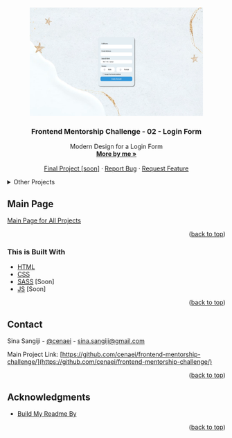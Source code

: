 <div id="top"></div>

<!-- PROJECT LOGO -->
<br />
<div align="center">
  <a href="https://github.com/cenaei/frontend-mentorship-challenge-02/">
    <img src="img/index.png" alt="Logo" width="400" height="250">
  </a>

<h3 align="center">Frontend Mentorship Challenge - 02 - Login Form</h3>

  <p align="center">
    Modern Design for a Login Form
    <br />
    <a href="https://github.com/cenaei"><strong>More by me »</strong></a>
    <br />
    <br />
    <a href="https://github.com/cenaei">Final Project [soon]</a>
    ·
    <a href="https://github.com/cenaei/frontend-mentorship-challenge-02/issues">Report Bug</a>
    ·
    <a href="https://github.com/cenaei/frontend-mentorship-challenge-02/issues">Request Feature</a>
  </p>
</div>



<!-- TABLE OF CONTENTS -->
<details>
  <summary>Other Projects</summary>
  <ol>
    <li><a href="https://github.com/cenaei/frontend-mentorship-challenge-00">0 - Task Manager</a></li>
    <li><a href="https://github.com/cenaei/frontend-mentorship-challenge-01">1st - Travel with us</a></li>
    <li><a href="https://github.com/cenaei/frontend-mentorship-challenge-02">2nd - Login Form</a></li>
    <li><a href="https://github.com/cenaei/frontend-mentorship-challenge-03">3rd - Travel with us</a></li>
    <li><a href="https://github.com/cenaei/frontend-mentorship-challenge-04">4rd - WIDLING</a></li>
  </ol>
</details>



<!-- Main Page -->
## Main Page

[Main Page for All Projects](https://github.com/cenaei/frontend-mentorship-challenge/)

<p align="right">(<a href="#top">back to top</a>)</p>



### This is Built With

* [HTML](https://html.spec.whatwg.org/)
* [CSS](https://www.w3.org/TR/CSS/#css)
* [SASS](https://sass-lang.com/) [Soon]
* [JS](https://www.javascript.com/) [Soon]

<p align="right">(<a href="#top">back to top</a>)</p>



<!-- CONTACT -->
## Contact

Sina Sangiji - [@cenaei](https://twitter.com/cenaei) - sina.sangiji@gmail.com

Main Project Link: [https://github.com/cenaei/frontend-mentorship-challenge/](https://github.com/cenaei/frontend-mentorship-challenge/)

<p align="right">(<a href="#top">back to top</a>)</p>



<!-- ACKNOWLEDGMENTS -->
## Acknowledgments

* [Build My Readme By](https://github.com/othneildrew/Best-README-Template)

<p align="right">(<a href="#top">back to top</a>)</p>
